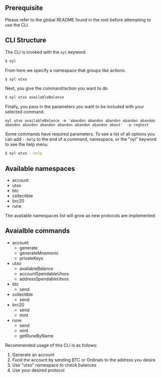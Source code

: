 ## Prerequisite

Please refer to the global README found in the root before attempting to use the CLI.

## CLI Structure

The CLI is invoked with the `oyl` keyword.

```sh
$ oyl
```

From here we specify a namespace that groups like actions.

```sh
$ oyl utxo
```

Next, you give the command/action you want to do

```sh
$ oyl utxo availableBalance
```

Finally, you pass in the parameters you want to be included with your selected command.

`oyl utxo availableBalance -m 'abandon abandon abandon abandon abandon abandon abandon abandon abandon abandon abandon about'  -p regtest`

Some commands have required parameters. To see a list of all options you can add `--help`
to the end of a command, namespace, or the "oyl" keyword to see the help menu.

```sh
$ oyl utxo --help
```

## Available namespaces

- account
- utxo
- btc
- collectible
- brc20
- rune

The available namespaces list will grow as new protocols are implemented.

## Avaialble commands

- account
  - generate
  - generateMnemonic
  - privateKeys
- utxo
  - availableBalance
  - accountSpendableUtxos
  - addressSpendableUtxos
- btc
  - send
- collectible
  - send
- brc20
  - send
  - mint
- rune
  - send
  - mint
  - getRuneByName

Recommended usage of this CLI is as follows:

1. Generate an account
2. Fund the account by sending BTC or Ordinals to the address you desire
3. Use "utxo" namespace to check balances
4. Use your desired protocol
